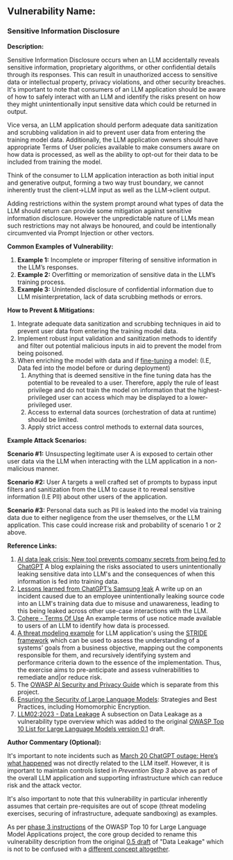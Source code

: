 ## **Vulnerability Name:**

### Sensitive Information Disclosure

**Description:**

Sensitive Information Disclosure occurs when an LLM accidentally reveals sensitive information, proprietary algorithms, or other confidential details through its responses. This can result in unauthorized access to sensitive data or intellectual property, privacy violations, and other security breaches. It's important to note that consumers of an LLM application should be aware of how to safely interact with an LLM and identify the risks present on how they might unintentionally input sensitive data which could be returned in output.

Vice versa, an LLM application should perform adequate data sanitization and scrubbing validation in aid to prevent user data from entering the training model data. Additionally, the LLM application owners should have appropriate Terms of User policies available to make consumers aware on how data is processed, as well as the ability to opt-out for their data to be included from training the model.

Think of the consumer to LLM application interaction as both initial input and generative output, forming a two way trust boundary, we cannot inherently trust the client->LLM input as well as the LLM->client output.

Adding restrictions within the system prompt around what types of data the LLM should return can provide some mitigation against sensitive information disclosure. However the unpredictable nature of LLMs mean such restrictions may not always be honoured, and could be intentionally circumvented via Prompt Injection or other vectors.

**Common Examples of Vulnerability:**

1. **Example 1:** Incomplete or improper filtering of sensitive information in the LLM’s responses.
2. **Example 2:** Overfitting or memorization of sensitive data in the LLM’s training process.
3. **Example 3:** Unintended disclosure of confidential information due to LLM misinterpretation, lack of data scrubbing methods or errors.

**How to Prevent & Mitigations:**

1. Integrate adequate data sanitization and scrubbing techniques in aid to prevent user data from entering the training model data.
2. Implement robust input validation and sanitization methods to identify and filter out potential malicious inputs in aid to prevent the model from being poisoned.
3. When enriching the model with data and if [fine-tuning](https://github.com/OWASP/www-project-top-10-for-large-language-model-applications/wiki/Definitions) a model: (I.E, Data fed into the model before or during deployment)
   1. Anything that is deemed sensitive in the fine tuning data has the potential to be revealed to a user. Therefore, apply the rule of least privilege and do not train the model on information that the highest-privileged user can access which may be displayed to a lower-privileged user.
   2. Access to external data sources (orchestration of data at runtime) should be limited.
   3. Apply strict access control methods to external data sources,

**Example Attack Scenarios:**

**Scenario #1:** Unsuspecting legitimate user A is exposed to certain other user data via the LLM when interacting with the LLM application in a non-malicious manner.

**Scenario #2:** User A targets a well crafted set of prompts to bypass input filters and sanitization from the LLM to cause it to reveal sensitive information (I.E PII) about other users of the application.

**Scenario #3:** Personal data such as PII is leaked into the model via training data due to either negligence from the user themselves, or the LLM application. This case could increase risk and probability of scenario 1 or 2 above.

**Reference Links:**

1. [AI data leak crisis: New tool prevents company secrets from being fed to ChatGPT](https://www.foxbusiness.com/politics/ai-data-leak-crisis-prevent-company-secrets-chatgpt) A blog explaining the risks associated to users unintentionally leaking sensitive data into LLM's and the consequences of when this information is fed into training data.
2. [Lessons learned from ChatGPT’s Samsung leak](https://cybernews.com/security/chatgpt-samsung-leak-explained-lessons/) A write up on an incident caused due to an employee unintentionally leaking source code into an LLM's training data due to misuse and unawareness, leading to this being leaked across other use-case interactions with the LLM.
3. [Cohere - Terms Of Use](https://cohere.com/terms-of-use) An example terms of use notice made available to users of an LLM to identify how data is processed.
4. [A threat modeling example](https://aivillage.org/large%20language%20models/threat-modeling-llm/) for LLM application's using the [STRIDE framework](https://www.softwaresecured.com/stride-threat-modeling/) which can be used to assess the understanding of a systems’ goals from a business objective, mapping out the components responsible for them, and recursively identifying system and performance criteria down to the essence of the implementation. Thus, the exercise aims to pre-anticipate and assess vulnerabilities to remediate and|or reduce risk.
5. The [OWASP AI Security and Privacy Guide](https://owasp.org/www-project-ai-security-and-privacy-guide/) which is separate from this project.
6. [Ensuring the Security of Large Language Models]((https://www.experts-exchange.com/articles/38220/Ensuring-the-Security-of-Large-Language-Models-Strategies-and-Best-Practices.html)): Strategies and Best Practices, including Homomorphic Encryption.
7. [LLM02:2023 - Data Leakage](https://owasp.org/www-project-top-10-for-large-language-model-applications/descriptions/Data_Leakage.html) A subsection on Data Leakage as a vulnerability type overview which was added to the original [OWASP Top 10 List for Large Language Models version 0.1](https://owasp.org/www-project-top-10-for-large-language-model-applications/descriptions/) draft.

**Author Commentary (Optional):**

It's important to note incidents such as [March 20 ChatGPT outage: Here’s what happened](https://openai.com/blog/march-20-chatgpt-outage) was not directly related to the LLM itself. However, it is important to maintain controls listed in _Prevention Step 3_ above as part of the overall LLM application and supporting infrastructure which can reduce risk and the attack vector.

It's also important to note that this vulnerability in particular inherently assumes that certain pre-requisites are out of scope (threat modeling exercises, securing of infrastructure, adequate sandboxing) as examples.

As per [phase 3 instructions](https://github.com/OWASP/www-project-top-10-for-large-language-model-applications/wiki/Phase-3-Instructions) of the OWASP Top 10 for Large Language Model Applications project, the core group decided to rename this vulnerability description from the original [0.5 draft](https://github.com/OWASP/www-project-top-10-for-large-language-model-applications/blob/main/Archive/0_5_vulns/AdsDawson_DataLeakage.md) of "Data Leakage" which is not to be confused with a [different concept altogether](https://machinelearningmastery.com/data-leakage-machine-learning/).